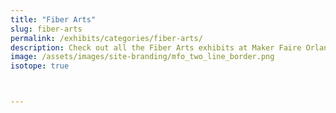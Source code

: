 ```yaml
---
title: "Fiber Arts"
slug: fiber-arts
permalink: /exhibits/categories/fiber-arts/
description: Check out all the Fiber Arts exhibits at Maker Faire Orlando!
image: /assets/images/site-branding/mfo_two_line_border.png
isotope: true



---
```

